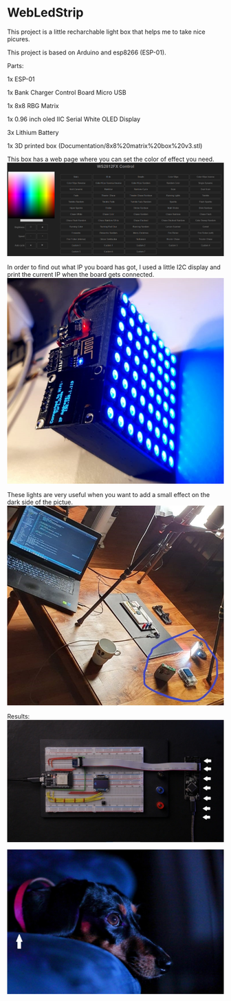 # WebLedStrip
This project is a little recharchable light box that helps me to take nice picures.

This project is based on Arduino and esp8266 (ESP-01).

Parts:

1x ESP-01

1x Bank Charger Control Board Micro USB

1x 8x8 RBG Matrix

1x 0.96 inch oled IIC Serial White OLED Display

3x Lithium Battery

1x 3D printed box (Documentation/8x8%20matrix%20box%20v3.stl)

This box has a web page where you can set the color of effect you need.
![](Documentation/webpage.png)

In order to find out what IP you board has got, I used a little I2C display and print the current IP when the board gets connected.
![](Documentation/boxmounted.jpeg)

These lights are very useful when you want to add a small effect on the dark side of the pictue.
![](Documentation/example.jpeg)


Results:
![](Documentation/result.jpeg)

![](Documentation/result2.JPG)
